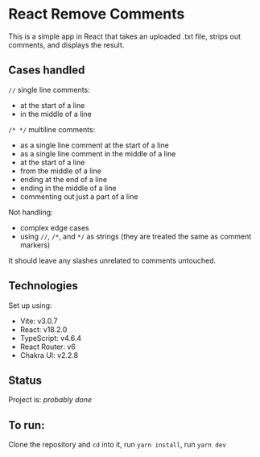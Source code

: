 # React Remove Comments

This is a simple app in React that takes an uploaded .txt file, strips out comments, and displays the result.

## Cases handled

`//` single line comments:

- at the start of a line
- in the middle of a line

`/* */` multiline comments:

- as a single line comment at the start of a line
- as a single line comment in the middle of a line
- at the start of a line
- from the middle of a line
- ending at the end of a line
- ending in the middle of a line
- commenting out just a part of a line

Not handling:

- complex edge cases
- using `//`, `/*`, and `*/` as strings (they are treated the same as comment markers)

It should leave any slashes unrelated to comments untouched.

## Technologies

Set up using:

- Vite: v3.0.7
- React: v18.2.0
- TypeScript: v4.6.4
- React Router: v6
- Chakra UI: v2.2.8

## Status

Project is: _probably done_

## To run:

Clone the repository and `cd` into it,
run `yarn install`,
run `yarn dev`
